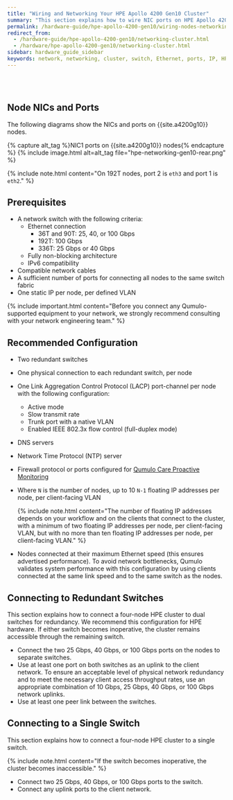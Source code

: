 ```yaml
---
title: "Wiring and Networking Your HPE Apollo 4200 Gen10 Cluster"
summary: "This section explains how to wire NIC ports on HPE Apollo 4200 Gen10 nodes and how to network a cluster."
permalink: /hardware-guide/hpe-apollo-4200-gen10/wiring-nodes-networking-cluster.html
redirect_from:
  - /hardware-guide/hpe-apollo-4200-gen10/networking-cluster.html
  - /hardware/hpe-apollo-4200-gen10/networking-cluster.html
sidebar: hardware_guide_sidebar
keywords: network, networking, cluster, switch, Ethernet, ports, IP, HPE, Apollo 4200 Gen10
---
```


<br><br>

## Node NICs and Ports
The following diagrams show the NICs and ports on {{site.a4200g10}} nodes.

{% capture alt_tag %}NIC1 ports on {{site.a4200g10}} nodes{% endcapture %}
{% include image.html alt=alt_tag file="hpe-networking-gen10-rear.png" %}

{% include note.html content="On 192T nodes, port 2 is `eth3` and port 1 is `eth2`." %}

## Prerequisites

* A network switch with the following criteria:
  * Ethernet connection
    * 36T and 90T: 25, 40, or 100 Gbps
    * 192T: 100 Gbps
    * 336T: 25 Gbps or 40 Gbps
  * Fully non-blocking architecture
  * IPv6 compatibility
* Compatible network cables
* A sufficient number of ports for connecting all nodes to the same switch fabric
* One static IP per node, per defined VLAN

{% include important.html content="Before you connect any Qumulo-supported equipment to your network, we strongly recommend consulting with your network engineering team." %}

## Recommended Configuration

* Two redundant switches
* One physical connection to each redundant switch, per node
* One Link Aggregation Control Protocol (LACP) port-channel per node with the following configuration:
  * Active mode
  * Slow transmit rate
  * Trunk port with a native VLAN
  * Enabled IEEE 802.3x flow control (full-duplex mode)
* DNS servers
* Network Time Protocol (NTP) server
* Firewall protocol or ports configured for [Qumulo Care Proactive Monitoring](https://care.qumulo.com/hc/en-us/articles/115007283828-Qumulo-Care-Proactive-Monitoring)
* Where `N` is the number of nodes, up to 10 `N-1` floating IP addresses per node, per client-facing VLAN

  {% include note.html content="The number of floating IP addresses depends on your workflow and on the clients that connect to the cluster, with a minimum of two floating IP addresses per node, per client-facing VLAN, but with no more than ten floating IP addresses per node, per client-facing VLAN." %}

* Nodes connected at their maximum Ethernet speed (this ensures advertised performance). To avoid network bottlenecks, Qumulo validates system performance with this configuration by using clients connected at the same link speed and to the same switch as the nodes.

## Connecting to Redundant Switches

This section explains how to connect a four-node HPE cluster to dual switches for redundancy. We recommend this configuration for HPE hardware. If either switch becomes inoperative, the cluster remains accessible through the remaining switch.

* Connect the two 25 Gbps, 40 Gbps, or 100 Gbps ports on the nodes to separate switches.
* Use at least one port on both switches as an uplink to the client network. To ensure an acceptable level of physical network redundancy and to meet the necessary client access throughput rates, use an appropriate combination of 10 Gbps, 25 Gbps, 40 Gbps, or 100 Gbps network uplinks.
* Use at least one peer link between the switches.

## Connecting to a Single Switch

This section explains how to connect a four-node HPE cluster to a single switch.

{% include note.html content="If the switch becomes inoperative, the cluster becomes inaccessible." %}

* Connect two 25 Gbps, 40 Gbps, or 100 Gbps ports to the switch.
* Connect any uplink ports to the client network.
